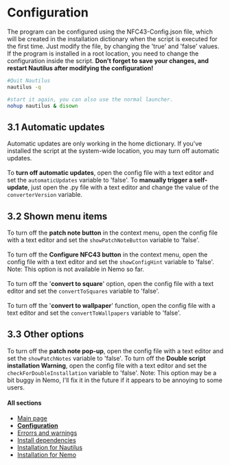 # Configuration
The program can be configured using the  NFC43-Config.json file, which will be created in the installation dictionary when the script is executed for the first time.
Just modify the file, by changing the 'true' and 'false' values.
If the program is installed in a root location, you need to change the configuration inside the script.
<b>Don't forget to save your changes, and restart Nautilus after modifying the configuration!</b>
```bash
#Quit Nautilus
nautilus -q

#start it again, you can also use the normal launcher.
nohup nautilus & disown
```
## 3.1 Automatic updates
Automatic updates are only working in the home dictionary. If you've installed the script at the system-wide location, you may turn off automatic updates.
<br/><br/>To <b>turn off automatic updates</b>, open the config file with a text editor and set the `automaticUpdates` variable to 'false'.
To <b>manually trigger a self-update</b>, just open the .py file with a text editor and change the value of the `converterVersion` variable.

## 3.2 Shown menu items
To turn off the <b>patch note button</b> in the context menu, open the config file with a text editor and set the `showPatchNoteButton` variable to 'false'.
<br/><br/>To turn off the <b>Configure NFC43 button</b> in the context menu, open the config file with a text editor and set the `showConfigHint` variable to 'false'.
Note: This option is not available in Nemo so far.
<br/><br/>To turn off the '<b>convert to square</b>' option, open the config file with a text editor and set the `convertToSquares` variable to 'false'.
<br/><br/>To turn off the '<b>convert to wallpaper</b>' function, open the config file with a text editor and set the `convertToWallpapers` variable to 'false'.

## 3.3 Other options
To turn off the <b>patch note pop-up</b>, open the config file with a text editor and set the `showPatchNotes` variable to 'false'.
To turn off the <b>Double script installation Warning</b>, open the config file with a text editor and set the `checkForDoubleInstallation` variable to 'false'.
Note: This option may be a bit buggy in Nemo, I'll fix it in the future if it appears to be annoying to some users.

#### All sections
- [Main page](https://github.com/Lich-Corals/linux-file-converter-addon/blob/main/README.md)
- __[Configuration](https://github.com/Lich-Corals/linux-file-converter-addon/blob/main/markdown/configuration.md)__
- [Errorrs and warnings](https://github.com/Lich-Corals/linux-file-converter-addon/blob/main/markdown/errors-and-warnings.md)
- [Install dependencies](https://github.com/Lich-Corals/linux-file-converter-addon/blob/main/markdown/install-dependencies.md)
- [Installation for Nautilus](https://github.com/Lich-Corals/linux-file-converter-addon/blob/main/markdown/install-nautilus.md)
- [Installation for Nemo](https://github.com/Lich-Corals/linux-file-converter-addon/blob/main/markdown/install-nemo.md)